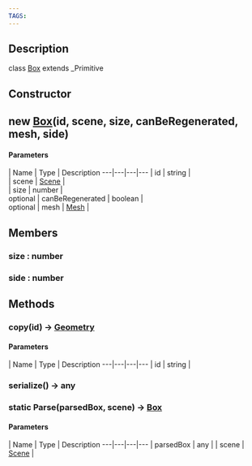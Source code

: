```yaml
---
TAGS:
---
```

## Description

class [Box](/classes/2.3/Box) extends _Primitive



## Constructor

## new [Box](/classes/2.3/Box)(id, scene, size, canBeRegenerated, mesh, side)



#### Parameters
 | Name | Type | Description
---|---|---|---
 | id | string |  
 | scene | [Scene](/classes/2.3/Scene) |  
 | size | number |  
optional | canBeRegenerated | boolean |  
optional | mesh | [Mesh](/classes/2.3/Mesh) |  
## Members

### size : number



### side : number



## Methods

### copy(id) &rarr; [Geometry](/classes/2.3/Geometry)



#### Parameters
 | Name | Type | Description
---|---|---|---
 | id | string |  

### serialize() &rarr; any


### static Parse(parsedBox, scene) &rarr; [Box](/classes/2.3/Box)



#### Parameters
 | Name | Type | Description
---|---|---|---
 | parsedBox | any | 
 | scene | [Scene](/classes/2.3/Scene) |  
